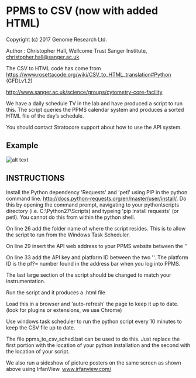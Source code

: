 # PPMS to CSV (now with added HTML)

Copyright (c) 2017 Genome Research Ltd.

Author : Christopher Hall, Wellcome Trust Sanger Institute, christopher.hall@sanger.ac.uk

The CSV to HTML code has come from https://www.rosettacode.org/wiki/CSV_to_HTML_translation#Python (GFDLv1.2)

http://www.sanger.ac.uk/science/groups/cytometry-core-facility

We have a daily schedule TV in the lab and have produced a script to run this.  The script queries the PPMS calendar system and produces a sorted HTML file of the day’s schedule.

You should contact Stratocore support about how to use the API system.

## Example
![alt text](https://github.com/SangerCytometry/ppms2csv/blob/master/PPMS%20calendar.png)

## INSTRUCTIONS
Install the Python dependency 'Requests' and 'petl' using PIP in the python command line.  http://docs.python-requests.org/en/master/user/install/.  Do this by opening the command prompt, navigating to your python\scripts directory (i.e. C:\Python27\Scripts) and typeing 'pip install requests' (or petl).  You cannot do this from within the python shell.

On line 26 add the folder name of where the script resides.  This is to allow the script to run from the Windows Task Scheduler.

On line 29 insert the API web address to your PPMS website between the ''

On line 33 add the API key and platform ID between the two ''.  The platform ID is the pf?= number found in the address bar when you log into PPMS.

The last large section of the script should be changed to match your instrumentation.

Run the script and it produces a .html file

Load this in a browser and 'auto-refresh' the page to keep it up to date.  (look for plugins or extensions, we use Chrome)

Use windows task scheduler to run the python script every 10 minutes to keep the CSV file up to date.

The file ppms_to_csv_sched.bat can be used to do this.  Just replace the first portion with the location of your python installation and the second with the location of your script.

We also run a sideshow of picture posters on the same screen as shown above using IrfanView. www.irfanview.com/ 
